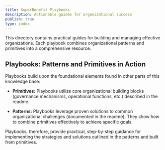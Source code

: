 ```yaml
---
title: SuperBenefit Playbooks
description: Actionable guides for organizational success
publish: true
type: index
---
```


This directory contains practical guides for building and managing effective organizations.  Each playbook combines organizational patterns and primitives into a comprehensive resource.


## Playbooks: Patterns and Primitives in Action

Playbooks build upon the foundational elements found in other parts of this knowledge base:

* **Primitives:** Playbooks utilize core organizational building blocks (governance mechanisms, operational functions, etc.) described in the readme.

* **Patterns:** Playbooks leverage proven solutions to common organizational challenges (documented in the readme).  They show how to combine primitives effectively to achieve specific goals.

Playbooks, therefore, provide practical, step-by-step guidance for implementing the strategies and solutions outlined in the patterns and built from primitives.
